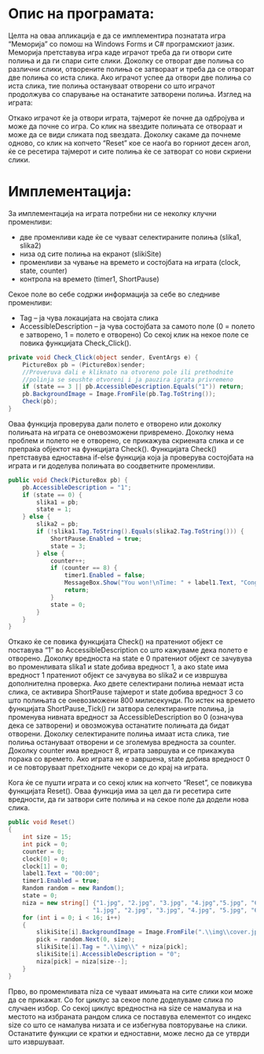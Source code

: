 # Опис на програмата:
Целта на оваа апликација е да се имплементира познатата игра “Меморија” со помош на Windows Forms и C# програмскиот јазик.
Меморија претставува игра каде играчот треба да ги отвори сите полиња и да ги спари сите слики. Доколку се отворат две полиња со различни слики, отворените полиња се затвораат и треба да се отворат две полиња со иста слика. Ако играчот успее да отвори две полиња со иста слика, тие полиња остануваат отворени со што играчот продолжува со спарување на останатите затворени полиња.
Изглед на играта:
 
Откако играчот ќе ја отвори играта, тајмерот ќе почне да одбројува и може да почне со игра. Со клик на ѕвездите полињата се отвораат и може да се види сликата под ѕвездата. Доколку сакаме да почнеме одново, со клик на копчето “Reset” кое се наоѓа во горниот десен агол, ќе се ресетира тајмерот и сите полиња ќе се затворат со нови скриени слики.
 
# Имплементација:
За имплементација на играта потребни ни се неколку клучни променливи:
- две променливи каде ќе се чуваат селектираните полиња (slika1, slika2)
- низа од сите полиња на екранот (slikiSite)
- променливи за чување на времето и состојбата на играта (clock, state, counter)
- контрола на времето (timer1, ShortPause)

Секое поле во себе содржи информација за себе во следниве променливи:
- Tag – ја чува локацијата на својата слика
- AccessibleDescription – ја чува состојбата за самото поле (0 = полето е затворено, 1 = полето е отворено)
Со секој клик на некое поле се повика функцијата Check_Click(). 
```c#
private void Check_Click(object sender, EventArgs e) {
    PictureBox pb = (PictureBox)sender;
    //Proveruva dali e kliknato na otvoreno pole ili prethodnite
    //polinja se seushte otvoreni i ja pauzira igrata privremeno
    if (state == 3 || pb.AccessibleDescription.Equals("1")) return;
    pb.BackgroundImage = Image.FromFile(pb.Tag.ToString());
    Check(pb);
}
```
Оваа функција проверува дали полето е отворено или доколку полињата на играта се оневозможени привремено. Доколку нема проблем и полето не е отворено, се прикажува скриената слика и се препраќа објектот на функцијата Check(). 
Функцијата Check() претставува едноставна if-else функција која ја проверува состојбата на играта и ги доделува полињата во соодветните променливи. 
```c#
public void Check(PictureBox pb) {
    pb.AccessibleDescription = "1";
    if (state == 0) {
        slika1 = pb;
        state = 1;
    } else {
        slika2 = pb;
        if (!slika1.Tag.ToString().Equals(slika2.Tag.ToString())) {
            ShortPause.Enabled = true;
            state = 3;
        } else {
            counter++;
            if (counter == 8) {
                timer1.Enabled = false;
                MessageBox.Show("You won!\nTime: " + label1.Text, "Congrats");
                return;
            }
            state = 0;
        }
    }
}
```
Откако ќе се повика функцијата Check() на пратениот објект се поставува “1” во AccessibleDescription со што кажуваме дека полето е отворено. Доколку вредноста на state е 0 пратениот објект се зачувува во променливата slika1 и state добива вредност 1, а ако state има вредност 1 пратениот објект се зачувува во slika2 и се извршува дополнителна проверка. Ако двете селектирани полиња немаат иста слика, се активира ShortPause тајмерот и state добива вредност 3 со што полињата се оневозможени 800 милисекунди. По истек на времето функцијата ShortPause_Tick() ги затвора селектираните полиња, ја променува нивната вредност за AccessibleDescription во 0 (означува дека се затворени) и овозможува останатите полињата да бидат отворени.
Доколку селектираните полиња имаат иста слика, тие полиња остануваат отворени и се зголемува вредноста за counter. Доколку counter има вредност 8, играта завршува и се прикажува порака со времето. Ако играта не е завршена, state добива вредност 0 и се повторуваат претходните чекори се до крај на играта.
 
Кога ќе се пушти играта и со секој клик на копчето “Reset”, се повикува функцијата Reset(). Оваа функција има за цел да ги ресетира сите вредности, да ги затвори сите полиња и на секое поле да додели нова слика.
```c#
public void Reset()
{
    int size = 15;
    int pick = 0;
    counter = 0;
    clock[0] = 0; 
    clock[1] = 0;
    label1.Text = "00:00";
    timer1.Enabled = true;
    Random random = new Random();
    state = 0;
    niza = new string[] {"1.jpg", "2.jpg", "3.jpg", "4.jpg","5.jpg", "6.jpg", "7.jpg", "8.jpg", 
                        "1.jpg", "2.jpg", "3.jpg", "4.jpg", "5.jpg", "6.jpg", "7.jpg", "8.jpg" };
    for (int i = 0; i < 16; i++)
    {
        slikiSite[i].BackgroundImage = Image.FromFile(".\\img\\cover.jpg");
        pick = random.Next(0, size);
        slikiSite[i].Tag = ".\\img\\" + niza[pick];
        slikiSite[i].AccessibleDescription = "0";
        niza[pick] = niza[size--];
    }
}
```
Прво, во променливата niza се чуваат имињата на сите слики кои може да се прикажат. Со for циклус за секое поле доделуваме слика по случаен избор. Со секој циклус вредностна на size се намалува и на местото на избраната рандом слика се поставува елементот со индекс size со што се намалува низата и се избегнува повторување на слики.
Останатите функции се кратки и едноставни, може лесно да се утврди што извршуваат.
